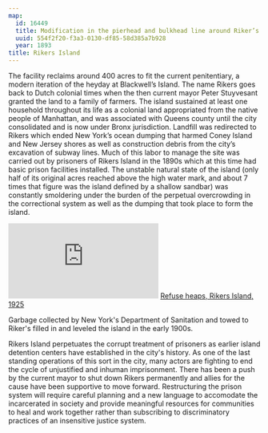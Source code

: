 ```yaml
---
map:
  id: 16449
  title: Modification in the pierhead and bulkhead line around Riker’s Island
  uuid: 554f2f20-f3a3-0130-df85-58d385a7b928
  year: 1893
title: Rikers Island
---
```

The facility reclaims around 400 acres to fit the current penitentiary, a modern iteration of the heyday at Blackwell’s Island. The name Rikers goes back to Dutch colonial times when the then current mayor Peter Stuyvesant granted the land to a family of farmers. The island sustained at least one household throughout its life as a colonial land appropriated from the native people of Manhattan, and was associated with Queens county until the city consolidated and is now under Bronx jurisdiction. Landfill was redirected to Rikers which ended New York’s ocean dumping that harmed Coney Island and New Jersey shores as well as construction debris from the city’s excavation of subway lines. Much of this labor to manage the site was carried out by prisoners of Rikers Island in the 1890s which at this time had basic prison facilities installed. The unstable natural state of the island (only half of its original acres reached above the high water mark, and about 7 times that figure was the island defined by a shallow sandbar) was constantly smoldering under the burden of the perpetual overcrowding in the correctional system as well as the dumping that took place to form the island.

![](https://images.nypl.org/index.php?id=732165F&t=w)
[Refuse heaps, Rikers Island, 1925](https://digitalcollections.nypl.org/items/510d47dd-9bd0-a3d9-e040-e00a18064a99)

Garbage collected by New York's Department of Sanitation and towed to Riker's filled in and leveled the island in the early 1900s. 

Rikers Island perpetuates the corrupt treatment of prisoners as earlier island detention centers have established in the city's history. As one of the last standing operations of this sort in the city, many actors are fighting to end the cycle of unjustified and inhuman imprisonment. There has been a push by the current mayor to shut down Rikers permanently and allies for the cause have been supportive to move forward. Restructuring the prison system will require careful planning and a new language to accomodate the incarcerated in society and provide meaningful resources for communities to heal and work together rather than subscribing to discriminatory practices of an insensitive justice system.   
